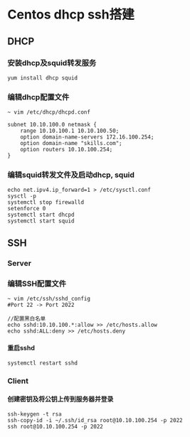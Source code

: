 # Centos dhcp ssh搭建

## DHCP

### 安装dhcp及squid转发服务
``` shell
yum install dhcp squid
```
### 编辑dhcp配置文件
``` vim
~ vim /etc/dhcp/dhcpd.conf 

subnet 10.10.100.0 netmask {
	range 10.10.100.1 10.10.100.50;
	option domain-name-servers 172.16.100.254;
	option domain-name "skills.com";
	option routers 10.10.100.254;
}
```

### 编辑squid转发文件及启动dhcp, squid
``` shell
echo net.ipv4.ip_forward=1 > /etc/sysctl.conf
sysctl -p 
systemctl stop firewalld
setenforce 0
systemctl start dhcpd
systemctl start squid
```

## SSH
### Server

### 编辑SSH配置文件
``` shell
~ vim /etc/ssh/sshd_config
#Port 22 -> Port 2022

//配置黑白名单
echo sshd:10.10.100.*:allow >> /etc/hosts.allow
echo sshd:ALL:deny >> /etc/hosts.deny
```

#### 重启sshd
``` shell
systemctl restart sshd
```

### Client

#### 创建密钥及将公钥上传到服务器并登录
``` shell
ssh-keygen -t rsa
ssh-copy-id -i ~/.ssh/id_rsa root@10.10.100.254 -p 2022
ssh root@10.10.100.254 -p 2022
```
